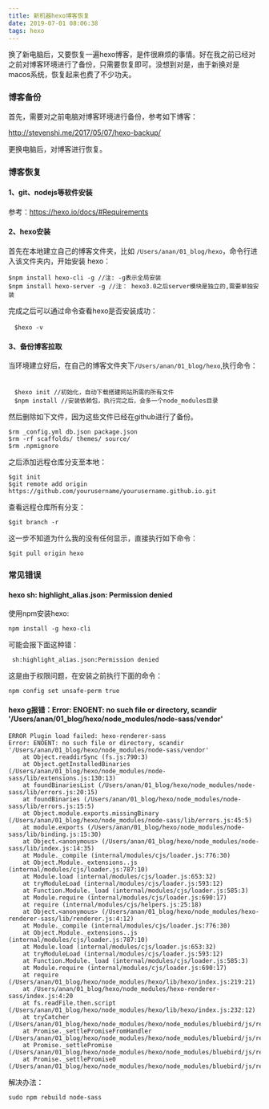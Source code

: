 ```yaml
---
title: 新机器hexo博客恢复
date: 2019-07-01 08:06:38
tags: hexo
---
```


换了新电脑后，又要恢复一遍hexo博客，是件很麻烦的事情。好在我之前已经对之前对博客环境进行了备份，只需要恢复即可。没想到对是，由于新换对是macos系统，恢复起来也费了不少功夫。

### 博客备份

首先，需要对之前电脑对博客环境进行备份，参考如下博客：

http://stevenshi.me/2017/05/07/hexo-backup/

更换电脑后，对博客进行恢复。

### 博客恢复

#### 1、git、nodejs等软件安装

参考：https://hexo.io/docs/#Requirements

#### 2、hexo安装

首先在本地建立自己的博客文件夹，比如 `/Users/anan/01_blog/hexo`，命令行进入该文件夹内，开始安装 hexo：

```
$npm install hexo-cli -g //注: -g表示全局安装
$npm install hexo-server -g //注： hexo3.0之后server模块是独立的,需要单独安装
```

完成之后可以通过命令查看hexo是否安装成功：

```
　$hexo -v
```


#### 3、备份博客拉取

当环境建立好后，在自己的博客文件夹下`/Users/anan/01_blog/hexo`,执行命令：
　　
```
　$hexo init //初始化，自动下载搭建网站所需的所有文件
　$npm install //安装依赖包，执行完之后，会多一个node_modules目录
```

然后删除如下文件，因为这些文件已经在github进行了备份。
　
```
$rm _config.yml db.json package.json 
$rm -rf scaffolds/ themes/ source/
$rm .npmignore
```

之后添加远程仓库分支至本地：
　
```
$git init
$git remote add origin https://github.com/yourusername/yourusername.github.io.git
```

查看远程仓库所有分支：
```
$git branch -r
```

这一步不知道为什么我的没有任何显示，直接执行如下命令：

```
$git pull origin hexo
```

### 常见错误

#### hexo sh: highlight_alias.json: Permission denied

使用npm安装hexo:

```
npm install -g hexo-cli
```

可能会报下面这种错：

```
 sh:highlight_alias.json:Permission denied
```

这是由于权限问题，在安装之前执行下面的命令：

```
npm config set unsafe-perm true
```

#### hexo g报错：Error: ENOENT: no such file or directory, scandir '/Users/anan/01_blog/hexo/node_modules/node-sass/vendor'

```
ERROR Plugin load failed: hexo-renderer-sass
Error: ENOENT: no such file or directory, scandir '/Users/anan/01_blog/hexo/node_modules/node-sass/vendor'
    at Object.readdirSync (fs.js:790:3)
    at Object.getInstalledBinaries (/Users/anan/01_blog/hexo/node_modules/node-sass/lib/extensions.js:130:13)
    at foundBinariesList (/Users/anan/01_blog/hexo/node_modules/node-sass/lib/errors.js:20:15)
    at foundBinaries (/Users/anan/01_blog/hexo/node_modules/node-sass/lib/errors.js:15:5)
    at Object.module.exports.missingBinary (/Users/anan/01_blog/hexo/node_modules/node-sass/lib/errors.js:45:5)
    at module.exports (/Users/anan/01_blog/hexo/node_modules/node-sass/lib/binding.js:15:30)
    at Object.<anonymous> (/Users/anan/01_blog/hexo/node_modules/node-sass/lib/index.js:14:35)
    at Module._compile (internal/modules/cjs/loader.js:776:30)
    at Object.Module._extensions..js (internal/modules/cjs/loader.js:787:10)
    at Module.load (internal/modules/cjs/loader.js:653:32)
    at tryModuleLoad (internal/modules/cjs/loader.js:593:12)
    at Function.Module._load (internal/modules/cjs/loader.js:585:3)
    at Module.require (internal/modules/cjs/loader.js:690:17)
    at require (internal/modules/cjs/helpers.js:25:18)
    at Object.<anonymous> (/Users/anan/01_blog/hexo/node_modules/hexo-renderer-sass/lib/renderer.js:4:12)
    at Module._compile (internal/modules/cjs/loader.js:776:30)
    at Object.Module._extensions..js (internal/modules/cjs/loader.js:787:10)
    at Module.load (internal/modules/cjs/loader.js:653:32)
    at tryModuleLoad (internal/modules/cjs/loader.js:593:12)
    at Function.Module._load (internal/modules/cjs/loader.js:585:3)
    at Module.require (internal/modules/cjs/loader.js:690:17)
    at require (/Users/anan/01_blog/hexo/node_modules/hexo/lib/hexo/index.js:219:21)
    at /Users/anan/01_blog/hexo/node_modules/hexo-renderer-sass/index.js:4:20
    at fs.readFile.then.script (/Users/anan/01_blog/hexo/node_modules/hexo/lib/hexo/index.js:232:12)
    at tryCatcher (/Users/anan/01_blog/hexo/node_modules/hexo/node_modules/bluebird/js/release/util.js:16:23)
    at Promise._settlePromiseFromHandler (/Users/anan/01_blog/hexo/node_modules/hexo/node_modules/bluebird/js/release/promise.js:517:31)
    at Promise._settlePromise (/Users/anan/01_blog/hexo/node_modules/hexo/node_modules/bluebird/js/release/promise.js:574:18)
    at Promise._settlePromise0 (/Users/anan/01_blog/hexo/node_modules/hexo/node_modules/bluebird/js/release/promise.js:619:10)
```

解决办法：

```
sudo npm rebuild node-sass
```

